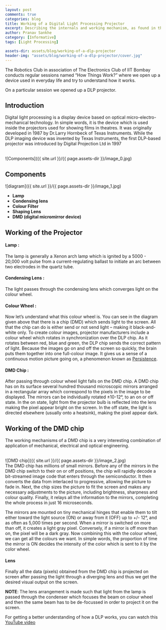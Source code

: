 ```yaml
---
layout: post
comments: true
categories: blog
title: Working of a Digital Light Processing Projector
excerpt: Describing the internals and working mechanism, as found in the How Things Work session
author: Pranav Sankhe
category: [Informative]
tags: [Light Processing]

assets-dir: assets/blog/working-of-a-dlp-projector
header-img: "assets/blog/working-of-a-dlp-projector/cover.jpg"
---
```


The Robotics Club in association of The Electronics Club of IIT Bombay conducts regular sessions named “How Things Work?” where we open up a device used in everyday life and try to understand how it works.

On a particular session we opened up a DLP projector.

Introduction
------------ 

Digital light processing is a display device based on optical micro-electro-mechanical technology. In simple words, it is the device which is used inside the projectors used for showing films in theatres. It was originally developed in 1987 by Dr.Larry Hornbeck of Texas Instruments. While the DLP imaging device was invented by Texas Instruments, the first DLP-based projector was introduced by Digital Projection Ltd in 1997

<br>
![Components]({{ site.url }}/{{ page.assets-dir }}/image_0.jpg)

<br>

Components
----------

![diagram]({{ site.url }}/{{ page.assets-dir }}/image_1.jpg)

- **Lamp**
- **Condensing lens**
- **Colour Filter**
- **Shaping Lens**
- **DMD (digital micromirror device)**

Working of the Projector
-------

#### Lamp :
The lamp is generally a Xenon arch lamp which is ignited by a 5000 - 20,000 volt pulse from a current-regulating ballast to initiate an arc between two electrodes in the quartz tube.

#### Condensing Lens :
The light passes through the condensing lens which converges light on the colour wheel.

#### Colour Wheel :
Now let’s understand what this colour wheel is. You can see in the diagram given above that there is a chip (DMD) which sends light to the screen. All that the chip can do is either send or not send light – making it black-and-white only. To create colour images, projector manufacturers include a colour wheel which rotates in synchronization over the DLP chip. As it rotates between red, blue and green, the DLP chip sends the correct pattern of light. Because the images go on and off the screen so quickly, the brain puts them together into one full-colour image. It gives us a sense of a continuous motion picture going on, a phenomenon known as [Persistence](https://en.wikipedia.org/wiki/Persistence_of_vision).

#### DMD Chip :
After passing through colour wheel light falls on the DMD chip. A DMD chip has on its surface several hundred thousand microscopic mirrors arranged in a rectangular array which correspond to the pixels in the image to be displayed. The mirrors can be individually rotated ±10-12°, to an on or off state. In the on state, light from the projector bulb is reflected into the lens making the pixel appear bright on the screen. In the off state, the light is directed elsewhere (usually onto a heatsink), making the pixel appear dark.

Working of the DMD chip  
------------------------------------

The working mechanisms of a DMD chip is a very interesting combination of application of mechanical, electrical and optical engineering.

<br>
![DMD chip]({{ site.url }}/{{ page.assets-dir }}/image_2.jpg)

<br>
The DMD chip has millions of small mirrors. Before any of the mirrors in the DMD chip switch to their on or off positions, the chip will rapidly decode a bit-streamed image code that enters through the semiconductor. It then converts the data from interlaced to progressive, allowing the picture to fade in. Next, the chip sizes the picture to fit the screen and makes any necessary adjustments to the picture, including brightness, sharpness and colour quality. Finally, it relays all the information to the mirrors, completing the whole process in just 16 microseconds.

The mirrors are mounted on tiny mechanical hinges that enable them to tilt either toward the light source (ON) or away from it (OFF) up to +/- 12°, and as often as 5,000 times per second. When a mirror is switched on more than off, it creates a light gray pixel. Conversely, if a mirror is off more than on, the pixel will be a dark gray. Now combining this with the colour wheel, we can get all the colours we want. In simple words, the proportion of time the mirror is ON decides the intensity of the color which is sent to it by the color wheel.

#### Lens 
Finally all the data (pixels) obtained from the DMD chip is projected on screen after passing the light through a diverging lens and thus we get the desired visual output on the screen.

**NOTE**: The lens arrangement is made such that light from the lamp is passed through the condenser which focuses the beam on colour wheel and then the same beam has to be de-focussed in order to project it on the screen. 

For getting a better understanding of how a DLP works, you can watch this [YouTube video](https://youtu.be/CI0cwk25CAs)
